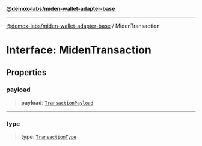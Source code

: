 [**@demox-labs/miden-wallet-adapter-base**](../README.md)

***

[@demox-labs/miden-wallet-adapter-base](../globals.md) / MidenTransaction

# Interface: MidenTransaction

## Properties

### payload

> **payload**: [`TransactionPayload`](../type-aliases/TransactionPayload.md)

***

### type

> **type**: [`TransactionType`](../enumerations/TransactionType.md)
